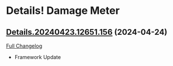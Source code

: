 # Details! Damage Meter

## [Details.20240423.12651.156](https://github.com/Tercioo/Details-Damage-Meter/tree/Details.20240423.12651.156) (2024-04-24)
[Full Changelog](https://github.com/Tercioo/Details-Damage-Meter/compare/Details.20240423.12650.156...Details.20240423.12651.156) 

- Framework Update  
